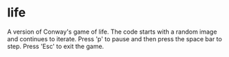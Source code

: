 # life

A version of Conway's game of life. The code starts with a random image and
continues to iterate. Press 'p' to pause and then press the space bar to 
step. Press 'Esc' to exit the game.

